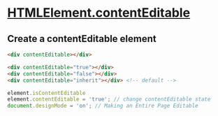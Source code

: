 # [HTMLElement.contentEditable](https://developer.mozilla.org/en-US/docs/Web/API/HTMLElement/contentEditable)

## Create a contentEditable element
```html
<div contentEditable></div>

<div contentEditable="true"></div>
<div contentEditable="false"></div>
<div contentEditable="inherit"></div> <!-- default -->
```

```js
element.isContentEditable
element.contentEditable = 'true'; // change contentEditable state
document.designMode = 'on'; // Making an Entire Page Editable
```
